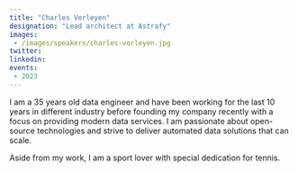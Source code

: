 ```yaml
---
title: "Charles Verleyen"
designation: "Lead architect at Astrafy"
images:
 - /images/speakers/charles-verleyen.jpg
twitter: 
linkedin: 
events:
 - 2023
---
```


I am a 35 years old data engineer and have been working for the last 10 years in different industry before founding my company recently with a focus on providing modern data services. I am passionate about open-source technologies and strive to deliver automated data solutions that can scale.



Aside from my work, I am a sport lover with special dedication for tennis. 